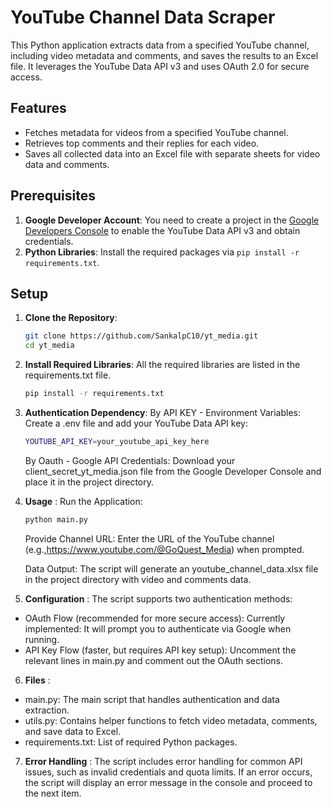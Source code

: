 # YouTube Channel Data Scraper

This Python application extracts data from a specified YouTube channel, including video metadata and comments, and saves the results to an Excel file. It leverages the YouTube Data API v3 and uses OAuth 2.0 for secure access.

## Features

- Fetches metadata for videos from a specified YouTube channel.
- Retrieves top comments and their replies for each video.
- Saves all collected data into an Excel file with separate sheets for video data and comments.

## Prerequisites

1. **Google Developer Account**: You need to create a project in the [Google Developers Console](https://console.developers.google.com/) to enable the YouTube Data API v3 and obtain credentials.
2. **Python Libraries**: Install the required packages via `pip install -r requirements.txt`.

## Setup

1. **Clone the Repository**:
   ```bash
   git clone https://github.com/SankalpC10/yt_media.git
   cd yt_media
   ```
   
2. **Install Required Libraries**:
    All the required libraries are listed in the requirements.txt file.
    ```bash
    pip install -r requirements.txt
    ```
3. **Authentication Dependency**:
    By API KEY - Environment Variables:
    Create a .env file and add your YouTube Data API key:
    ```bash
    YOUTUBE_API_KEY=your_youtube_api_key_here
   ```
    By Oauth - Google API Credentials:
    Download your client_secret_yt_media.json file from the Google Developer Console and place it in the project directory.

4. **Usage** :
 Run the Application:
    ```bash
    python main.py
    ```

    Provide Channel URL:
    Enter the URL of the YouTube channel (e.g.,https://www.youtube.com/@GoQuest_Media) when prompted.

    Data Output:
    The script will generate an youtube_channel_data.xlsx file in the project directory with video and comments data.

5. **Configuration** :
The script supports two authentication methods:
- OAuth Flow (recommended for more secure access): Currently implemented: It will prompt you to authenticate via Google when running.
- API Key Flow (faster, but requires API key setup): Uncomment the relevant lines in main.py and comment out the OAuth sections.

6. **Files** :
- main.py: The main script that handles authentication and data extraction.
- utils.py: Contains helper functions to fetch video metadata, comments, and save data to Excel.
- requirements.txt: List of required Python packages.

7. **Error Handling** : 
The script includes error handling for common API issues, such as invalid credentials and quota limits. If an error occurs, the script will display an error message in the console and proceed to the next item.
